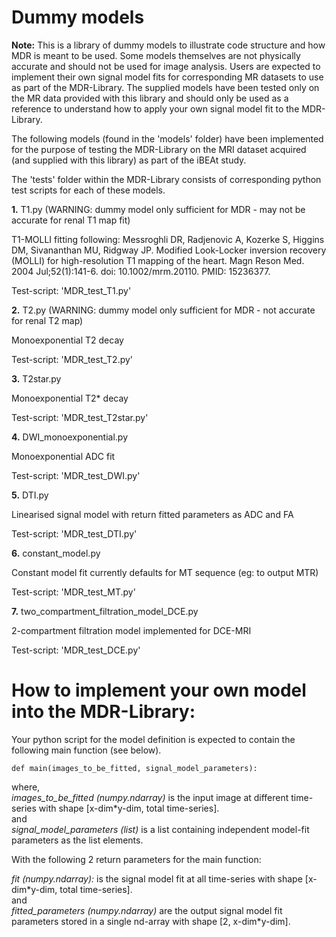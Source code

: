 # Dummy models

**Note:** This is a library of dummy models to illustrate code structure and how MDR is meant to be used. 
Some models themselves are not physically accurate and should not be used for image analysis.
Users are expected to implement their own signal model fits for corresponding MR datasets to use as part of the MDR-Library. 
The supplied models have been tested only on the MR data provided with this library and should only be used as a reference to understand how to apply your own signal model fit to the MDR-Library.

The following models (found in the 'models' folder) have been implemented for the purpose of testing the MDR-Library on the MRI dataset acquired (and supplied with this library) as part of the iBEAt study.

The 'tests' folder within the MDR-Library consists of corresponding python test scripts for each of these models.

**1.** T1.py (WARNING: dummy model only sufficient for MDR - may not be accurate for renal T1 map fit)

T1-MOLLI fitting following: Messroghli DR, Radjenovic A, Kozerke S, Higgins DM, Sivananthan MU, Ridgway JP. Modified Look-Locker inversion recovery (MOLLI) for high-resolution T1 mapping of the heart. Magn Reson Med. 2004 Jul;52(1):141-6. doi: 10.1002/mrm.20110. PMID: 15236377.

Test-script: 'MDR_test_T1.py'

**2.** T2.py (WARNING: dummy model only sufficient for MDR - not accurate for renal T2 map)

Monoexponential T2 decay

Test-script: 'MDR_test_T2.py' 

**3.** T2star.py 

Monoexponential T2* decay

Test-script: 'MDR_test_T2star.py'

**4.** DWI_monoexponential.py

Monoexponential ADC fit

Test-script: 'MDR_test_DWI.py'

**5.** DTI.py

Linearised signal model with return fitted parameters as ADC and FA

Test-script: 'MDR_test_DTI.py'

**6.** constant_model.py

Constant model fit currently defaults for MT sequence (eg: to output MTR)

Test-script: 'MDR_test_MT.py'

**7.** two_compartment_filtration_model_DCE.py

2-compartment filtration model implemented for DCE-MRI

Test-script: 'MDR_test_DCE.py'

# How to implement your own model into the MDR-Library:

Your python script for the model definition is expected to contain the following main function (see below).

`def main(images_to_be_fitted, signal_model_parameters):`

where,  
*images_to_be_fitted (numpy.ndarray)* is the input image at different time-series with shape [x-dim\*y-dim, total time-series].    
and    
*signal_model_parameters (list)* is a list containing independent model-fit parameters as the list elements.   

With the following 2 return parameters for the main function:

*fit (numpy.ndarray):* is the signal model fit at all time-series with shape [x-dim\*y-dim, total time-series].   
and     
*fitted_parameters (numpy.ndarray)* are the output signal model fit parameters stored in a single nd-array with shape [2, x-dim\*y-dim].     
